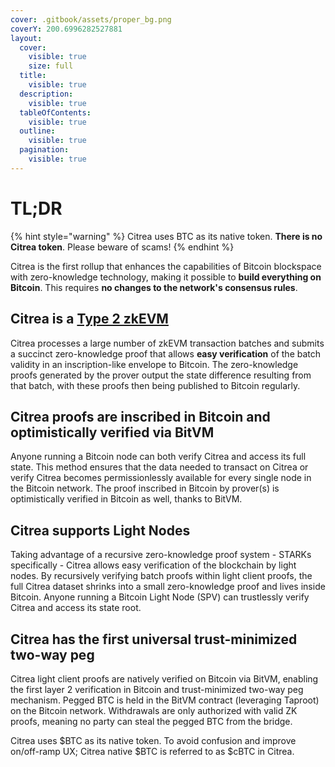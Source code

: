 ```yaml
---
cover: .gitbook/assets/proper_bg.png
coverY: 200.6996282527881
layout:
  cover:
    visible: true
    size: full
  title:
    visible: true
  description:
    visible: true
  tableOfContents:
    visible: true
  outline:
    visible: true
  pagination:
    visible: true
---
```


# TL;DR

{% hint style="warning" %}
Citrea uses BTC as its native token. **There is no Citrea token**. Please beware of scams!
{% endhint %}

Citrea is the first rollup that enhances the capabilities of Bitcoin blockspace with zero-knowledge technology, making it possible to **build everything on Bitcoin**. This requires **no changes to the network's consensus rules**.

## Citrea is a [Type 2 zkEVM](technical-specs/characteristics/execution-environment.md)

Citrea processes a large number of zkEVM transaction batches and submits a succinct zero-knowledge proof that allows **easy verification** of the batch validity in an inscription-like envelope to Bitcoin. The zero-knowledge proofs generated by the prover output the state difference resulting from that batch, with these proofs then being published to Bitcoin regularly.

## Citrea proofs are inscribed in Bitcoin and optimistically verified via BitVM

Anyone running a Bitcoin node can both verify Citrea and access its full state. This method ensures that the data needed to transact on Citrea or verify Citrea becomes permissionlessly available for every single node in the Bitcoin network. The proof inscribed in Bitcoin by prover(s) is optimistically verified in Bitcoin as well, thanks to BitVM.

## Citrea supports Light Nodes

Taking advantage of a recursive zero-knowledge proof system - STARKs specifically - Citrea allows easy verification of the blockchain by light nodes. By recursively verifying batch proofs within light client proofs, the full Citrea dataset shrinks into a small zero-knowledge proof and lives inside Bitcoin. Anyone running a Bitcoin Light Node (SPV) can trustlessly verify Citrea and access its state root.

## Citrea has the first universal trust-minimized two-way peg

Citrea light client proofs are natively verified on Bitcoin via BitVM, enabling the first layer 2 verification in Bitcoin and trust-minimized two-way peg mechanism. Pegged BTC is held in the BitVM contract (leveraging Taproot) on the Bitcoin network. Withdrawals are only authorized with valid ZK proofs, meaning no party can steal the pegged BTC from the bridge.

Citrea uses $BTC as its native token. To avoid confusion and improve on/off-ramp UX; Citrea native $BTC is referred to as $cBTC in Citrea.
